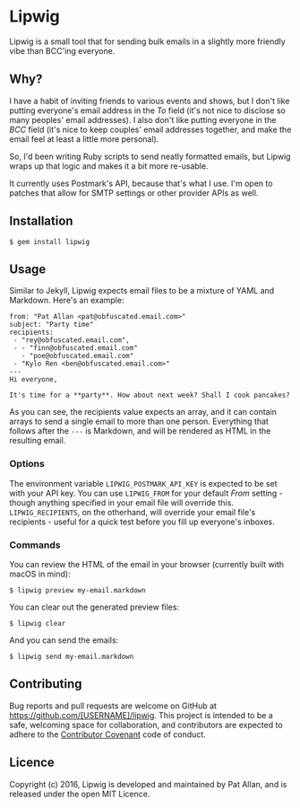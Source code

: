 # Lipwig

Lipwig is a small tool that for sending bulk emails in a slightly more friendly vibe than BCC'ing everyone.

## Why?

I have a habit of inviting friends to various events and shows, but I don't like putting everyone's email address in the _To_ field (it's not nice to disclose so many peoples' email addresses). I also don't like putting everyone in the _BCC_ field (it's nice to keep couples' email addresses together, and make the email feel at least a little more personal).

So, I'd been writing Ruby scripts to send neatly formatted emails, but Lipwig wraps up that logic and makes it a bit more re-usable.

It currently uses Postmark's API, because that's what I use. I'm open to patches that allow for SMTP settings or other provider APIs as well.

## Installation

    $ gem install lipwig

## Usage

Similar to Jekyll, Lipwig expects email files to be a mixture of YAML and Markdown. Here's an example:

    from: "Pat Allan <pat@obfuscated.email.com>"
    subject: "Party time"
    recipients:
     - "rey@obfuscated.email.com",
     - - "finn@obfuscated.email.com"
       - "poe@obfuscated.email.com"
     - "Kylo Ren <ben@obfuscated.email.com>"
    ---
    Hi everyone,

    It's time for a **party**. How about next week? Shall I cook pancakes?

As you can see, the recipients value expects an array, and it can contain arrays to send a single email to more than one person. Everything that follows after the `---` is Markdown, and will be rendered as HTML in the resulting email.

### Options

The environment variable `LIPWIG_POSTMARK_API_KEY` is expected to be set with your API key. You can use `LIPWIG_FROM` for your default _From_ setting - though anything specified in your email file will override this. `LIPWIG_RECIPIENTS`, on the otherhand, will override your email file's recipients - useful for a quick test before you fill up everyone's inboxes.

### Commands

You can review the HTML of the email in your browser (currently built with macOS in mind):

    $ lipwig preview my-email.markdown

You can clear out the generated preview files:

    $ lipwig clear

And you can send the emails:

    $ lipwig send my-email.markdown

## Contributing

Bug reports and pull requests are welcome on GitHub at https://github.com/[USERNAME]/lipwig. This project is intended to be a safe, welcoming space for collaboration, and contributors are expected to adhere to the [Contributor Covenant](http://contributor-covenant.org) code of conduct.

## Licence

Copyright (c) 2016, Lipwig is developed and maintained by Pat Allan, and is
released under the open MIT Licence.
